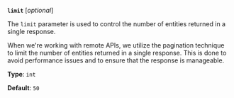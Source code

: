 **`limit`** [_optional_]

The `limit` parameter is used to control the number of entities returned in a single response.

When we're working with remote APIs, we utilize the pagination technique to limit the number of entities returned in a single response. This is done to avoid performance issues and to ensure that the response is manageable.

**Type**: `int`

**Default**: `50`
